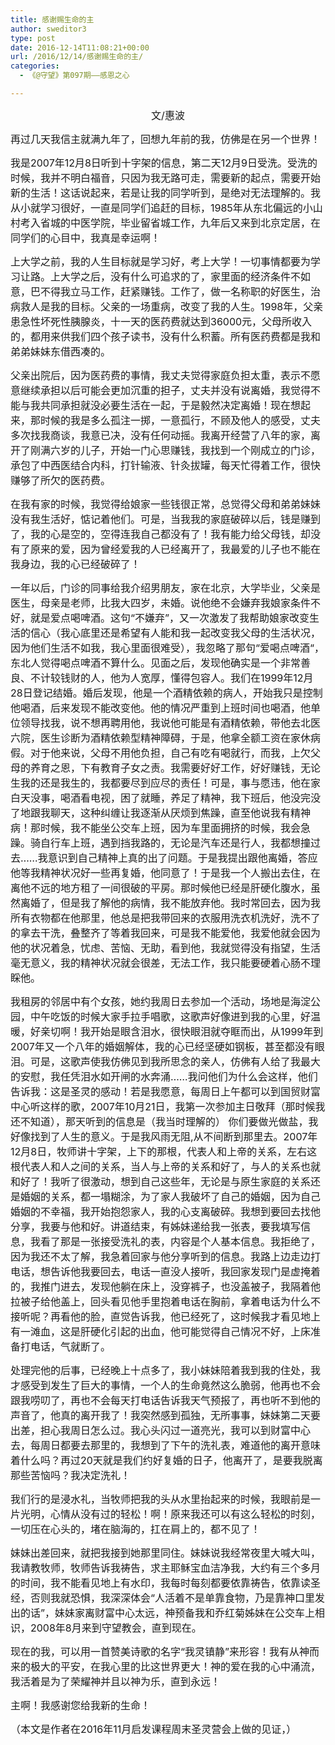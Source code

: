```yaml
---
title: 感谢赐生命的主
author: sweditor3
type: post
date: 2016-12-14T11:08:21+00:00
url: /2016/12/14/感谢赐生命的主/
categories:
  - 《@守望》第097期——感恩之心

---
```

<p style="text-align: center;">
  <span style="font-size: 12pt;">文/惠波</span>
</p>

<span style="font-size: 12pt;">再过几天我信主就满九年了，回想九年前的我，仿佛是在另一个世界！</span>

<span style="font-size: 12pt;">我是2007年12月8日听到十字架的信息，第二天12月9日受洗。受洗的时候，我并不明白福音，只因为我无路可走，需要新的起点，需要开始新的生活！这话说起来，若是让我的同学听到，是绝对无法理解的。我从小就学习很好，一直是同学们追赶的目标，1985年从东北偏远的小山村考入省城的中医学院，毕业留省城工作，九年后又来到北京定居，在同学们的心目中，我真是幸运啊！</span>

<span style="font-size: 12pt;">上大学之前，我的人生目标就是学习好，考上大学！一切事情都要为学习让路。上大学之后，没有什么可追求的了，家里面的经济条件不如意，巴不得我立马工作，赶紧赚钱。工作了，做一名称职的好医生，治病救人是我的目标。父亲的一场重病，改变了我的人生。1998年，父亲患急性坏死性胰腺炎，十一天的医药费就达到36000元，父母所收入的，都用来供我们四个孩子读书，没有什么积蓄。所有医药费都是我和弟弟妹妹东借西凑的。</span>

<span style="font-size: 12pt;">父亲出院后，因为医药费的事情，我丈夫觉得家庭负担太重，表示不愿意继续承担以后可能会更加沉重的担子，丈夫并没有说离婚，我觉得不能与我共同承担就没必要生活在一起，于是毅然决定离婚！现在想起来，那时候的我是多么孤注一掷，一意孤行，不顾及他人的感受，丈夫多次找我商谈，我意已决，没有任何动摇。我离开经营了八年的家，离开了刚满六岁的儿子，开始一门心思赚钱，我找到一个刚成立的门诊，承包了中西医结合内科，打针输液、针灸拔罐，每天忙得着工作，很快赚够了所欠的医药费。</span>

<span style="font-size: 12pt;">在我有家的时候，我觉得给娘家一些钱很正常，总觉得父母和弟弟妹妹没有我生活好，惦记着他们。可是，当我我的家庭破碎以后，钱是赚到了，我的心是空的，空得连我自己都没有了！我有能力给父母钱，却没有了原来的爱，因为曾经爱我的人已经离开了，我最爱的儿子也不能在我身边，我的心已经破碎了！</span>

<span style="font-size: 12pt;">一年以后，门诊的同事给我介绍男朋友，家在北京，大学毕业，父亲是医生，母亲是老师，比我大四岁，未婚。说他绝不会嫌弃我娘家条件不好，就是爱点喝啤酒。这句“不嫌弃”，又一次激发了我帮助娘家改变生活的信心（我心底里还是希望有人能和我一起改变我父母的生活状况，因为他们生活不如我，我心里面很难受），我忽略了那句“爱喝点啤酒“，东北人觉得喝点啤酒不算什么。见面之后，发现他确实是一个非常善良、不计较钱财的人，他为人宽厚，懂得包容人。我们在1999年12月28日登记结婚。婚后发现，他是一个酒精依赖的病人，开始我只是控制他喝酒，后来发现不能改变他。他的情况严重到上班时间也喝酒，他单位领导找我，说不想再聘用他，我说他可能是有酒精依赖，带他去北医六院，医生诊断为酒精依赖型精神障碍，于是，他拿全额工资在家休病假。对于他来说，父母不用他负担，自己有吃有喝就行，而我，上欠父母的养育之恩，下有教育子女之责。我需要好好工作，好好赚钱，无论生我的还是我生的，我都要尽到应尽的责任！可是，事与愿违，他在家白天没事，喝酒看电视，困了就睡，养足了精神，我下班后，他没完没了地跟我聊天，这种纠缠让我逐渐从厌烦到焦躁，直至他说我有精神病！那时候，我不能坐公交车上班，因为车里面拥挤的时候，我会急躁。骑自行车上班，遇到挡我路的，无论是汽车还是行人，我都想撞过去……我意识到自己精神上真的出了问题。于是我提出跟他离婚，答应他等我精神状况好一些再复婚，他同意了！于是我一个人搬出去住，在离他不远的地方租了一间很破的平房。那时候他已经是肝硬化腹水，虽然离婚了，但是我了解他的病情，我不能放弃他。我时常回去，因为我所有衣物都在他那里，他总是把我带回来的衣服用洗衣机洗好，洗不了的拿去干洗，叠整齐了等着我回来，可是我不能爱他，我爱他就会因为他的状况着急，忧虑、苦恼、无助，看到他，我就觉得没有指望，生活毫无意义，我的精神状况就会很差，无法工作，我只能要硬着心肠不理睬他。</span>

<span style="font-size: 12pt;">我租房的邻居中有个女孩，她约我周日去参加一个活动，场地是海淀公园，中午吃饭的时候大家手拉手唱歌，这歌声好像进到我的心里，好温暖，好亲切啊！我开始是眼含泪水，很快眼泪就夺眶而出，从1999年到2007年又一个八年的婚姻解体，我的心已经坚硬如钢板，甚至都没有眼泪。可是，这歌声使我仿佛见到我所思念的亲人，仿佛有人给了我最大的安慰，我任凭泪水如开闸的水奔涌……我问他们为什么会这样，他们告诉我：这是圣灵的感动！若是我愿意，每周日上午都可以到国贸财富中心听这样的歌，2007年10月21日，我第一次参加主日敬拜（那时候我还不知道），那天听到的信息是（我当时理解的） 你们要做光做盐，我好像找到了人生的意义。于是我风雨无阻,从不间断到那里去。2007年12月8日，牧师讲十字架，上下的那根，代表人和上帝的关系，左右这根代表人和人之间的关系，当人与上帝的关系和好了，与人的关系也就和好了！我听了很激动，想到自己这些年，无论是与原生家庭的关系还是婚姻的关系，都一塌糊涂，为了家人我破坏了自己的婚姻，因为自己婚姻的不幸福，我开始抱怨家人，我的心支离破碎。我想到要回去找他分享，我要与他和好。讲道结束，有姊妹递给我一张表，要我填写信息，我看了那是一张接受洗礼的表，内容是个人基本信息。我拒绝了，因为我还不太了解，我急着回家与他分享听到的信息。我路上边走边打电话，想告诉他我要回去，电话一直没人接听，我回家发现门是虚掩着的，我推门进去，发现他躺在床上，没穿裤子，也没盖被子，我隔着他拉被子给他盖上，回头看见他手里抱着电话在胸前，拿着电话为什么不接听呢？再看他的脸，直觉告诉我，他已经死了，这时候我才看见地上有一滩血，这是肝硬化引起的出血，他可能觉得自己情况不好，上床准备打电话，气就断了。</span>

<span style="font-size: 12pt;">处理完他的后事，已经晚上十点多了，我小妹妹陪着我到我的住处，我才感受到发生了巨大的事情，一个人的生命竟然这么脆弱，他再也不会跟我唠叨了，再也不会每天打电话告诉我天气预报了，再也听不到他的声音了，他真的离开我了！我突然感到孤独，无所事事，妹妹第二天要出差，担心我周日怎么过。我心头闪过一道亮光，我可以到财富中心去，每周日都要去那里的，我想到了下午的洗礼表，难道他的离开意味着什么吗？再过20天就是我们约好复婚的日子，他离开了，是要我脱离那些苦恼吗？我决定洗礼！</span>

<span style="font-size: 12pt;">我们行的是浸水礼，当牧师把我的头从水里抬起来的时候，我眼前是一片光明，心情从没有过的轻松！啊！原来我还可以有这么轻松的时刻，一切压在心头的，堵在脑海的，扛在肩上的，都不见了！</span>

<span style="font-size: 12pt;">妹妹出差回来，就把我接到她那里同住。妹妹说我经常夜里大喊大叫，我请教牧师，牧师告诉我祷告，求主耶稣宝血洁净我，大约有三个多月的时间，我不能看见地上有水印，我每时每刻都要依靠祷告，依靠读圣经，否则我就恐惧，我深深体会“人活着不是单靠食物，乃是靠神口里发出的话”，妹妹家离财富中心太远，神预备我和乔红菊姊妹在公交车上相识，2008年8月来到守望教会，直到现在。</span>

<span style="font-size: 12pt;">现在的我，可以用一首赞美诗歌的名字“我灵镇静”来形容！我有从神而来的极大的平安，在我心里的比这世界更大！神的爱在我的心中涌流，我活着是为了荣耀神并且以神为乐，直到永远！</span>

<span style="font-size: 12pt;">主啊！我感谢您给我新的生命！</span>

<span style="font-size: 12pt;">（本文是作者在2016年11月启发课程周末圣灵营会上做的见证，）</span>